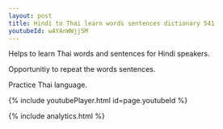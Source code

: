 ```yaml
---
layout: post
title: Hindi to Thai learn words sentences dictionary 541 
youtubeId: wAYAnWWjj5M
---
```

 
 
Helps to learn Thai words and sentences for Hindi speakers.

Opportunitiy to repeat the words sentences. 

Practice Thai language. 
 
{% include youtubePlayer.html id=page.youtubeId %}
 
 
{% include analytics.html %}